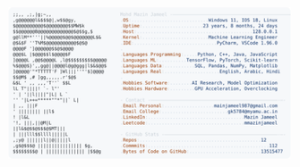 <picture>
  <source srcset="https://raw.githubusercontent.com/mmazinjameel/mmazinjameel/main/dark_mode.svg?v=1753798568" media="(prefers-color-scheme: dark)">
  <img src="https://raw.githubusercontent.com/mmazinjameel/mmazinjameel/main/light_mode.svg?v=1753798568">
</picture>
